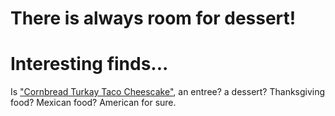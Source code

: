 # There is always room for dessert!


# Interesting finds...
Is ["Cornbread Turkay Taco Cheescake"](https://www.food.com/recipe/cornbread-turkey-taco-cheesecake-with-zesty-avocado-cream-398439), an entree? a dessert? Thanksgiving food? Mexican food? American for sure.
